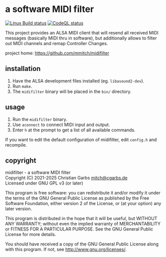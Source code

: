 a software MIDI filter
======================

[![Linux Build status](https://github.com/mmitch/midifilter/workflows/Linux%20Build/badge.svg)](https://github.com/mmitch/midifilter/actions?query=workflow%3A%22Linux+Build%22)
[![CodeQL status](https://github.com/mmitch/midifilter/workflows/CodeQL/badge.svg)](https://github.com/mmitch/midifilter/actions?query=workflow%3ACodeQL)

This project provides an ALSA MIDI client that will resend all
received MIDI messages (basically MIDI thru in software), but
additionally allows to filter out MIDI channels and remap Controller
Changes.


project home: https://github.com/mmitch/midifilter


installation
------------

1. Have the ALSA development files installed (eg. `libasound2-dev`).
2. Run `make`.
3. The `midifilter` binary will be placed in the `bin/` directory.


usage
-----

1. Run the `midifilter` binary.
2. Use `aconnect` to connect MIDI input and output.
3. Enter `h` at the prompt to get a list of all available commands.

If you want to edit the default configuration of midifilter, edit
`config.h` and recompile.


copyright
---------

midifilter  -  a software MIDI filter  
Copyright (C) 2021-2025  Christian Garbs <mitch@cgarbs.de>  
Licensed under GNU GPL v3 (or later)  

This program is free software: you can redistribute it and/or modify
it under the terms of the GNU General Public License as published by
the Free Software Foundation, either version 2 of the License, or
(at your option) any later version.

This program is distributed in the hope that it will be useful,
but WITHOUT ANY WARRANTY; without even the implied warranty of
MERCHANTABILITY or FITNESS FOR A PARTICULAR PURPOSE.  See the
GNU General Public License for more details.

You should have received a copy of the GNU General Public License
along with this program.  If not, see <http://www.gnu.org/licenses/>.
